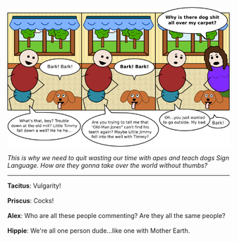 <!--
.. title: Lost in Translation
.. slug: lost-in-translation
.. date: 2009/05/19 00:00:00
.. tags: 
.. link: 
.. description: 
-->

<a href='lost-in-translation.html' title='View comments'>
<img class='comic' src='../assets/comics/20090519.png' />
</a>

<em>This is why we need to quit wasting our time with apes and teach dogs Sign Language. How are they gonna take over the world without thumbs?</em>

<!-- TEASER_END -->
<hr />

<div class='comments'>
<b>Tacitus</b>: Vulgarity!<br /><br />
<b>Priscus</b>: Cocks!<br /><br />
<b>Alex</b>: Who are all these people commenting? Are they all the same people?<br /><br />
<b>Hippie</b>: We're all one person dude...like one with Mother Earth.<br /><br />
</div>

